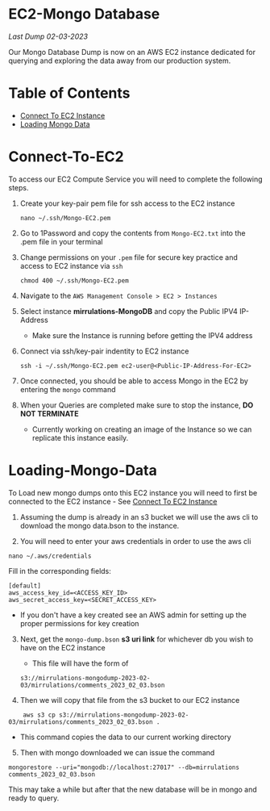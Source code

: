 # EC2-Mongo Database
*Last Dump 02-03-2023*

Our Mongo Database Dump is now on an AWS EC2 instance dedicated for querying and exploring the data away from our production system.

# Table of Contents
* [Connect To EC2 Instance](#Connect-To-EC2)
* [Loading Mongo Data](#Loading-Mongo-Data)


# Connect-To-EC2

To access our EC2 Compute Service you will need to complete the following steps.

1. Create your key-pair pem file for ssh access to the EC2 instance
    ```
    nano ~/.ssh/Mongo-EC2.pem
    ```
2. Go to 1Password and copy the contents from `Mongo-EC2.txt` into the .pem file in your terminal

3. Change permissions on your `.pem` file for secure key practice and access to EC2 instance via `ssh`
    ```
    chmod 400 ~/.ssh/Mongo-EC2.pem 
    ```

4. Navigate to the `AWS Management Console > EC2 > Instances `

5. Select instance **mirrulations-MongoDB** and copy the Public IPV4 IP-Address

    - Make sure the Instance is running before getting the IPV4 address



6. Connect via ssh/key-pair indentity to EC2 instance

    ```
    ssh -i ~/.ssh/Mongo-EC2.pem ec2-user@<Public-IP-Address-For-EC2>
    ```

7.  Once connected, you should be able to access Mongo in the EC2 by entering the `mongo` command

8. When your Queries are completed make sure to stop the instance,  **DO NOT TERMINATE**
    - Currently working on creating an image of the Instance so we can replicate this instance easily.


# Loading-Mongo-Data

To Load new mongo dumps onto this EC2 instance you will need to first be connected to the EC2 instance
    - See [Connect To EC2 Instance](#Connect-To-EC2)

1. Assuming the dump is already in an s3 bucket we will use the aws cli to download the mongo data.bson to the instance.

2. You will need to enter your aws credentials in order to use the aws cli

```
nano ~/.aws/credentials
```
Fill in the corresponding fields:
```
[default]
aws_access_key_id=<ACCESS_KEY_ID>
aws_secret_access_key=<SECRET_ACCESS_KEY>
```

- If you don't have a key created see an AWS admin for setting up the proper permissions for key creation


3. Next, get the `mongo-dump.bson` **s3 uri link** for whichever db you wish to have on the EC2 instance  
    - This file will have the form of 
    ```
    s3://mirrulations-mongodump-2023-02-03/mirrulations/comments_2023_02_03.bson
    ```

4. Then we will copy that file from the s3 bucket to our EC2 instance 

```
    aws s3 cp s3://mirrulations-mongodump-2023-02-03/mirrulations/comments_2023_02_03.bson .
```
- This command copies the data to our current working directory

5. Then with mongo downloaded we can issue the command
```
mongorestore --uri="mongodb://localhost:27017" --db=mirrulations comments_2023_02_03.bson
```

This may take a while but after that the new database will be in mongo and ready to query.
